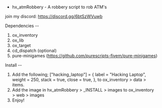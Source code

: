 - hx_atmRobbery -
A robbery script to rob ATM's

join my discord: https://discord.gg/6btSzWVuwb

Dependencies --
1. ox_inventory
2. ox_lib
3. ox_target
4. cd_dispatch (optional)
5. pure-minigames (https://github.com/purescripts-fivem/pure-minigames)

Install --
1. Add the following;
	["hacking_laptop"] = {
		label = "Hacking Laptop",
		weight = 250,
		stack = true,
		close = true,
	},
to ox_inventory > data > items.
2. Add the image in hx_atmRobbery > _INSTALL > images to ox_inventory > web > images
3. Enjoy!
